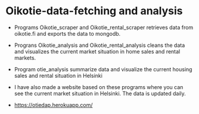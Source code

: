 # Oikotie-data-fetching and analysis

- Programs Oikotie_scraper and Oikotie_rental_scraper retrieves data from oikotie.fi and exports the data to mongodb.
- Prograns Oikotie_analysis and Oikotie_rental_analysis cleans the data and visualizes the current market situation in home sales and rental markets.
- Program otie_analysis summarize data and visualize the current housing sales and rental situation in Helsinki


- I have also made a website based on these programs where you can see the current market situation in Helsinki. The data is updated daily.
- https://otiedap.herokuapp.com/

